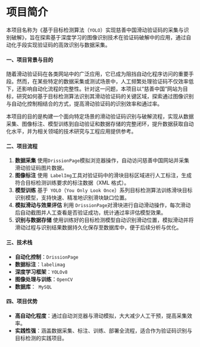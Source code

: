 # 项目简介

本项目名称为《基于目标检测算法（`YOLO`）实现慈善中国滑动验证码的采集与识别破解》，旨在探索基于深度学习的图像识别技术在验证码破解中的应用，通过自动化手段实现验证码的高效识别与数据采集。

#### 一、项目背景与目的

随着滑动验证码在各类网站中的广泛应用，它已成为阻挡自动化程序访问的重要手段。然而，在某些特定的数据采集或测试场景中，人工频繁处理验证码不仅效率低下，还影响自动化流程的完整性。针对这一问题，本项目以“慈善中国”网站为目标，研究如何基于目标检测算法识别其滑动验证码的关键区域，探索通过图像识别与自动化控制相结合的方式，提高滑动验证码的识别效率和通过率。

本项目的目的是构建一个面向特定场景的滑动验证码识别与破解流程，实现从数据采集、图像标注、模型训练到自动验证和数据存储的完整闭环，提升数据获取自动化水平，并为相关领域的技术研究与工程应用提供参考。

#### 二、项目流程

1. **数据采集**
    使用` DrissionPage `模拟浏览器操作，自动访问慈善中国网站并采集滑动验证码图片数据。
2. **图像标注**
    使用` LabelImg`工具对验证码中的滑块目标区域进行人工标注，生成符合目标检测训练要求的标注数据（XML 格式）。
3. **模型训练**
    基于` YOLO`（`You Only Look Once`）系列目标检测算法训练滑块目标识别模型，支持快速、精准地识别滑块缺口位置。
4. **模拟滑动与效果评估**
    利用 `DrissionPage`对滑块进行自动滑动操作，每次滑动后自动截图并人工查看是否验证成功，统计通过率评估模型效果。
5. **识别与数据存储**
    使用训练好的目标检测模型自动识别滑动位置，模拟滑动并将滑动过程与识别结果数据持久化保存至数据库中，便于后续分析与优化。

#### 三、技术栈

- **自动化控制**：`DrissionPage`
- **数据标注**：`labelimag`
- **深度学习框架**：`YOLOv8`
- **图像处理与训练**：`OpenCV`
- **数据库**：` MySQL`

#### 四、项目优势

- **高自动化程度**：通过自动浏览器与滑动模拟，大大减少人工干预，提高采集效率。
- **实践性强**：涵盖数据采集、标注、训练、部署全流程，适合作为验证码识别与目标检测的实践项目。